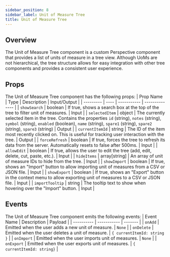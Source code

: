 ```yaml
---
sidebar_position: 8
sidebar_label: Unit of Measure Tree
title: Unit of Measure Tree
---
```


## Overview

The Unit of Measure Tree component is a custom Perspective component that provides a list of units of measure in a tree view. Although UoMs are not hierarchical, the tree structure allows for easy integration with other tree components and provides a consistent user experience.

## Props

The Unit of Measure Tree component has the following props:
| Prop Name | Type | Description | Input/Output |
| --------- | ---- | ----------- | -------------- |
| `showSearch` | boolean | If true, shows a search box at the top of the tree to filter unit of measures. | Input |
| `selectedItem` | object | The currently selected item in the tree. Contains the properties `id` (string), `notes` (string), `symbol` (string), `enabled` (boolean), `name` (string), `spare1` (string), `spare2` (string), `spare3` (string) | Output |
| `currentItemId` | string | The ID of the item most recently clicked on. This is useful for tracking user interaction with the tree. | Output |
| `forceRefresh` | boolean | If true, forces the tree to refresh its data from the server. Automatically resets to false after 500ms. | Input |
| `allowEdit` | boolean | If true, allows the user to edit the tree (add, edit, delete, cut, paste, etc.). | Input |
| `hideItems` | array[string] | An array of unit of measure IDs to hide from the tree. | Input |
| `showImport` | boolean | If true, shows an "Import" button to allow importing unit of measures from a CSV or JSON file. | Input |
| `showExport` | boolean | If true, shows an "Export" button in the context menu to allow exporting unit of measures to a CSV or JSON file. | Input |
| `importTooltip` | string | The tooltip text to show when hovering over the "Import" button. | Input |

## Events

The Unit of Measure Tree component emits the following events:
| Event Name | Description | Payload |
| ---------- | ----------- | ------- |
| `onAdd` | Emitted when the user adds a new unit of measure. | `None` |
| `onDelete` | Emitted when the user deletes a unit of measure. | `{ currentItemId: string }` |
| `onImport` | Emitted when the user imports unit of measures. | `None` |
| `onExport` | Emitted when the user exports unit of measures. | `{ currentItemId: string}` |

